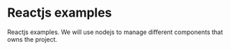 # Reactjs examples
Reactjs examples. We will use nodejs to manage different components that owns the project.
